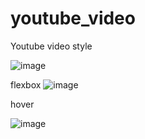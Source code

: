 # youtube_video
Youtube video style 


![image](https://github.com/omarfarukbadhon/youtube_video/assets/95760658/a075db4c-7446-40cc-9b2d-9f132efbcb51)

flexbox
![image](https://github.com/omarfarukbadhon/youtube_video/assets/95760658/a190d61e-509b-4ada-8dfb-ccf2f9d51220)

hover 

![image](https://github.com/omarfarukbadhon/youtube_video/assets/95760658/dd9d7b76-eca6-4958-9cce-7c7d1688b2e2)
